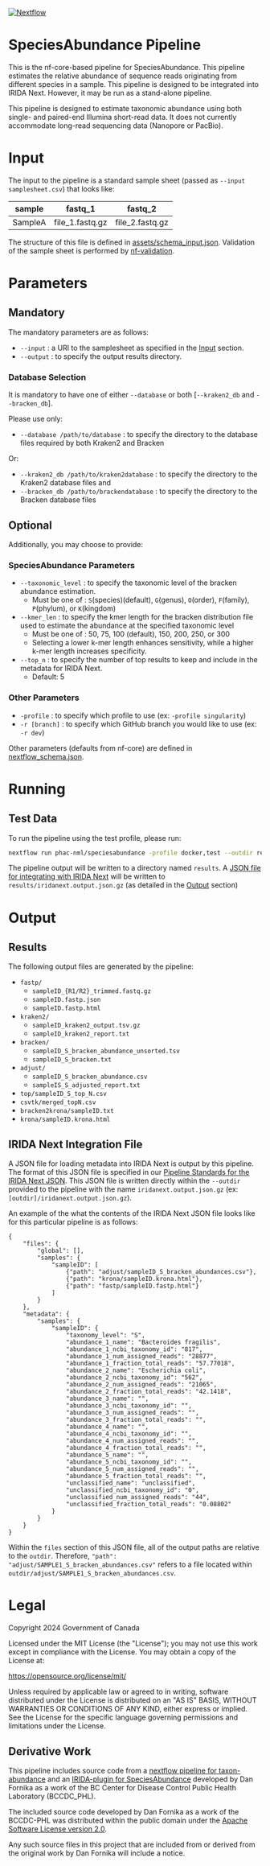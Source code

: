 [![Nextflow](https://img.shields.io/badge/nextflow-%E2%89%A523.04.3-brightgreen.svg)](https://www.nextflow.io/)

# SpeciesAbundance Pipeline

This is the nf-core-based pipeline for SpeciesAbundance. This pipeline estimates the relative abundance of sequence reads originating from different species in a sample. This pipeline is designed to be integrated into IRIDA Next. However, it may be run as a stand-alone pipeline.

This pipeline is designed to estimate taxonomic abundance using both single- and paired-end Illumina short-read data. It does not currently accommodate long-read sequencing data (Nanopore or PacBio).

# Input

The input to the pipeline is a standard sample sheet (passed as `--input samplesheet.csv`) that looks like:

| sample  | fastq_1         | fastq_2         |
| ------- | --------------- | --------------- |
| SampleA | file_1.fastq.gz | file_2.fastq.gz |

The structure of this file is defined in [assets/schema_input.json](assets/schema_input.json). Validation of the sample sheet is performed by [nf-validation](https://nextflow-io.github.io/nf-validation/).

# Parameters

## Mandatory

The mandatory parameters are as follows:

- `--input` : a URI to the samplesheet as specified in the [Input](#input) section.
- `--output` : to specify the output results directory.

### Database Selection

It is mandatory to have one of either `--database` or both [`--kraken2_db` and `--bracken_db`].

Please use only:

- `--database /path/to/database` : to specify the directory to the database files required by both Kraken2 and Bracken

Or:

- `--kraken2_db /path/to/kraken2database` : to specify the directory to the Kraken2 database files
  and
- `--bracken_db /path/to/brackendatabase` : to specify the directory to the Bracken database files

## Optional

Additionally, you may choose to provide:

### SpeciesAbundance Parameters

- `--taxonomic_level` : to specify the taxonomic level of the bracken abundance estimation.
  - Must be one of : `S`(species)(default), `G`(genus), `O`(order), `F`(family), `P`(phylum), or `K`(kingdom)
- `--kmer_len` : to specify the kmer length for the bracken distribution file used to estimate the abundance at the specified taxonomic level
  - Must be one of : 50, 75, 100 (default), 150, 200, 250, or 300
  - Selecting a lower k-mer length enhances sensitivity, while a higher k-mer length increases specificity.
- `--top_n` : to specify the number of top results to keep and include in the metadata for IRIDA Next.
  - Default: 5

### Other Parameters

- `-profile` : to specify which profile to use (ex: `-profile singularity`)
- `-r [branch]` : to specify which GitHub branch you would like to use (ex: `-r dev`)

Other parameters (defaults from nf-core) are defined in [nextflow_schema.json](nextflow_schmea.json).

# Running

## Test Data

To run the pipeline using the test profile, please run:

```bash
nextflow run phac-nml/speciesabundance -profile docker,test --outdir results
```

The pipeline output will be written to a directory named `results`. A [JSON file for integrating with IRIDA Next](https://github.com/phac-nml/pipeline-standards?tab=readme-ov-file#42-irida-next-json) will be written to `results/iridanext.output.json.gz` (as detailed in the [Output](#output) section)

# Output

## Results

The following output files are generated by the pipeline:

- `fastp/`
  - `sampleID_{R1/R2}_trimmed.fastq.gz`
  - `sampleID.fastp.json`
  - `sampleID.fastp.html`
- `kraken2/`
  - `sampleID_kraken2_output.tsv.gz`
  - `sampleID_kraken2_report.txt`
- `bracken/`
  - `sampleID_S_bracken_abundance_unsorted.tsv`
  - `sampleID_S_bracken.txt`
- `adjust/`
  - `sampleID_S_bracken_abundance.csv`
  - `sampleIS_S_adjusted_report.txt`
- `top/sampleID_S_top_N.csv`
- `csvtk/merged_topN.csv`
- `bracken2krona/sampleID.txt`
- `krona/sampleID.krona.html`

## IRIDA Next Integration File

A JSON file for loading metadata into IRIDA Next is output by this pipeline. The format of this JSON file is specified in our [Pipeline Standards for the IRIDA Next JSON](https://github.com/phac-nml/pipeline-standards#32-irida-next-json). This JSON file is written directly within the `--outdir` provided to the pipeline with the name `iridanext.output.json.gz` (ex: `[outdir]/iridanext.output.json.gz`).

An example of the what the contents of the IRIDA Next JSON file looks like for this particular pipeline is as follows:

```
{
    "files": {
        "global": [],
        "samples": {
            "sampleID": [
                {"path": "adjust/sampleID_S_bracken_abundances.csv"},
                {"path": "krona/sampleID.krona.html"},
                {"path": "fastp/sampleID.fastp.html"}
            ]
        }
    },
    "metadata": {
        "samples": {
            "sampleID": {
                "taxonomy_level": "S",
                "abundance_1_name": "Bacteroides fragilis",
                "abundance_1_ncbi_taxonomy_id": "817",
                "abundance_1_num_assigned_reads": "28877",
                "abundance_1_fraction_total_reads": "57.77018",
                "abundance_2_name": "Escherichia coli",
                "abundance_2_ncbi_taxonomy_id": "562",
                "abundance_2_num_assigned_reads": "21065",
                "abundance_2_fraction_total_reads": "42.1418",
                "abundance_3_name": "",
                "abundance_3_ncbi_taxonomy_id": "",
                "abundance_3_num_assigned_reads": "",
                "abundance_3_fraction_total_reads": "",
                "abundance_4_name": "",
                "abundance_4_ncbi_taxonomy_id": "",
                "abundance_4_num_assigned_reads": "",
                "abundance_4_fraction_total_reads": "",
                "abundance_5_name": "",
                "abundance_5_ncbi_taxonomy_id": "",
                "abundance_5_num_assigned_reads": "",
                "abundance_5_fraction_total_reads": "",
                "unclassified_name": "unclassified",
                "unclassified_ncbi_taxonomy_id": "0",
                "unclassified_num_assigned_reads": "44",
                "unclassified_fraction_total_reads": "0.08802"
            }
        }
    }
}
```

Within the `files` section of this JSON file, all of the output paths are relative to the `outdir`. Therefore, `"path": "adjust/SAMPLE1_S_bracken_abundances.csv"` refers to a file located within `outdir/adjust/SAMPLE1_S_bracken_abundances.csv`.

# Legal

Copyright 2024 Government of Canada

Licensed under the MIT License (the "License"); you may not use
this work except in compliance with the License. You may obtain a copy of the
License at:

https://opensource.org/license/mit/

Unless required by applicable law or agreed to in writing, software distributed
under the License is distributed on an "AS IS" BASIS, WITHOUT WARRANTIES OR
CONDITIONS OF ANY KIND, either express or implied. See the License for the
specific language governing permissions and limitations under the License.

## Derivative Work

This pipeline includes source code from a [nextflow pipeline for taxon-abundance](https://github.com/BCCDC-PHL/taxon-abundance) and an [IRIDA-plugin for SpeciesAbundance](https://github.com/Public-Health-Bioinformatics/irida-plugin-species-abundance) developed by Dan Fornika as a work of the BC Center for Disease Control Public Health Laboratory (BCCDC_PHL).

The included source code developed by Dan Fornika as a work of the BCCDC-PHL was distributed within the public domain under the [Apache Software License version 2.0](https://www.apache.org/licenses/LICENSE-2.0).

Any such source files in this project that are included from or derived from the original work by Dan Fornika will include a notice.
